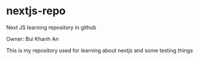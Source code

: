 # nextjs-repo
Next JS learning repository in github

Owner: Bui Khanh An

This is my repository used for learning about nextjs and some testing things
